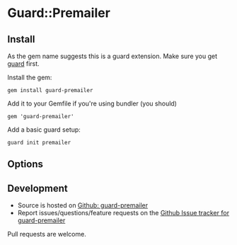 # Guard::Premailer

## Install

As the gem name suggests this is a guard extension. Make sure you get [guard](https://github.com/guard/guard) first.

Install the gem:

    gem install guard-premailer
  
Add it to your Gemfile if you're using bundler (you should)
  
    gem 'guard-premailer'
  
Add a basic guard setup:
  
    guard init premailer

## Options

## Development

* Source is hosted on [Github: guard-premailer](https://github.com/manufaktor/guard-premailer)
* Report issues/questions/feature requests on the [Github Issue tracker for guard-premailer](https://github.com/manufaktor/guard-premailer/issues)

Pull requests are welcome. 